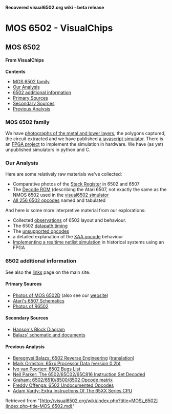 **Recovered visual6502.org wiki - beta release**

# MOS 6502 - VisualChips

## MOS 6502

#### From VisualChips
**Contents**

- [MOS 6502 family](#mos-6502-family)
- [Our Analysis](#our-analysis)
- [6502 additional information](#6502-additional-information)
- [Primary Sources](#primary-sources)
- [Secondary Sources](#secondary-sources)
- [Previous Analysis](#previous-analysis)

### MOS 6502 family

We have [photographs of the metal and lower layers](index.php-title-Photos_of_MOS_6502D.md), the polygons captured, the circuit extracted and we have published [a javascript simulator](http://visual6502.org/JSSim).  There is an [FPGA project](https://github.com/pmonta/FPGA-netlist-tools) to implement the simulation in hardware. We have (as yet) unpublished simulators in python and C.

### Our Analysis

Here are some relatively raw materials we've collected:

- Comparative photos of the [Stack Register](index.php-title-6502_Stack_Register_High_Bits.md) in 6502 and 6507
- The [Decode ROM](index.php-title-6507_Decode_ROM.md) (describing the Atari 6507, not exactly the same as the NMOS 6502 used in the [visual6502 simulator](http://visual6502.org/JSSim)
- [All 256 6502 opcodes](index.php-title-6502_all_256_Opcodes.md) named and tabulated

And here is some more interpretive material from our explorations:

- Collected [observations](index.php-title-6502Observations.md) of 6502 layout and behaviour.
- The 6502 [datapath timing](index.php-title-6502_datapath.md)
- The [unsupported opcodes](index.php-title-6502_Unsupported_Opcodes.md)
- a detailed explanation of the [XAA opcode](index.php-title-6502_Opcode_8B_~XAA~_ANE~.md) behaviour
- [Implementing a realtime netlist simulation](index.php-title-6502_-_simulating_in_real_time_on_an_FPGA.md) in historical systems using an FPGA

### 6502 additional information

See also the [links](http://visual6502.org/links.html) page on the main site.

#### Primary Sources

- [Photos of MOS 6502D](index.php-title-Photos_of_MOS_6502D.md) (also see our [website](http://visual6502.org/images/6502/index.html))
- [Atari's 6507 Schematics](index.php-title-Atari~s_6507_Schematics.md)
- [Photos of R6502](index.php-title-Photos_of_R6502.md)

#### Secondary Sources

- [Hanson's Block Diagram](index.php-title-Hanson~s_Block_Diagram.md)
- [Balazs' schematic and documents](index.php-title-Balazs~_schematic_and_documents.md)

#### Previous Analysis

- [Beregnyei Balazs: 6502 Reverse Engineering](http://impulzus.sch.bme.hu/6502/letolt.php3) ([translation](http://www.downloads.reactivemicro.com/Public/Electronics/Reverse%20Engineering/))
- [Mark Ormston: 65xx Processor Data (version 0.2b)](http://anyplatform.net/media/guides/cpus/65xx%20Processor%20Data.txt)
- [Ivo van Poorten: 6502 Bugs List](http://www.textfiles.com/apple/6502.bugs.txt)
- [Neil Parker: The 6502/65C02/65C816 Instruction Set Decoded](http://www.llx.com/~nparker/a2/opcodes.html)
- [Graham: 6502/6510/8500/8502 Opcode matrix](http://www.oxyron.de/html/opcodes02.html)
- [Freddy Offenga: 6502 Undocumented Opcodes](http://members.chello.nl/taf.offenga/illopc31.txt)
- [Adam Vardy: Extra Instructions Of The 65XX Series CPU](http://www.zimmers.net/anonftp/pub/cbm/documents/chipdata/6502-NMOS.extra.opcodes)

Retrieved from "[http://visual6502.org/wiki/index.php?title=MOS\_6502](index.php-title-MOS_6502.md)"


